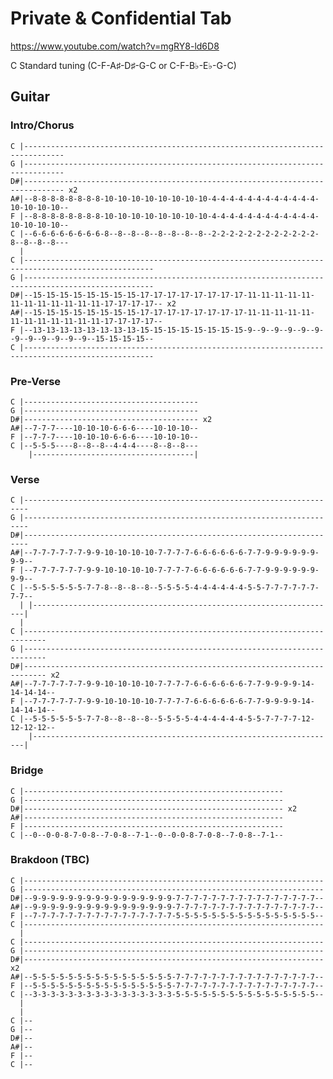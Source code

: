 # Private & Confidential Tab

<https://www.youtube.com/watch?v=mgRY8-ld6D8>

C Standard tuning (C-F-A♯-D♯-G-C or C-F-B♭-E♭-G-C)

## Guitar
  
### Intro/Chorus

    C |-------------------------------------------------------------------------------
    G |-------------------------------------------------------------------------------
    D#|------------------------------------------------------------------------------- x2
    A#|--8-8-8-8-8-8-8-8-10-10-10-10-10-10-10-10-4-4-4-4-4-4-4-4-4-4-4-4-10-10-10-10--
    F |--8-8-8-8-8-8-8-8-10-10-10-10-10-10-10-10-4-4-4-4-4-4-4-4-4-4-4-4-10-10-10-10--
    C |--6-6-6-6-6-6-6-6-8--8--8--8--8--8--8--8--2-2-2-2-2-2-2-2-2-2-2-2-8--8--8--8---
      |
    C |---------------------------------------------------------------------------------------------------
    G |---------------------------------------------------------------------------------------------------
    D#|--15-15-15-15-15-15-15-15-17-17-17-17-17-17-17-17-11-11-11-11-11-11-11-11-11-11-11-11-17-17-17-17-- x2
    A#|--15-15-15-15-15-15-15-15-17-17-17-17-17-17-17-17-11-11-11-11-11-11-11-11-11-11-11-11-17-17-17-17--
    F |--13-13-13-13-13-13-13-13-15-15-15-15-15-15-15-15-9--9--9--9--9--9--9--9--9--9--9--9--15-15-15-15--
    C |---------------------------------------------------------------------------------------------------

### Pre-Verse

    C |---------------------------------------
    G |---------------------------------------
    D#|--------------------------------------- x2
    A#|--7-7-7----10-10-10-6-6-6----10-10-10--
    F |--7-7-7----10-10-10-6-6-6----10-10-10--
    C |--5-5-5----8--8--8--4-4-4----8--8--8---
        |------------------------------------|

### Verse

    C |-----------------------------------------------------------------------
    G |-----------------------------------------------------------------------
    D#|-----------------------------------------------------------------------
    A#|--7-7-7-7-7-7-9-9-10-10-10-10-7-7-7-7-6-6-6-6-6-6-7-7-9-9-9-9-9-9-9-9--
    F |--7-7-7-7-7-7-9-9-10-10-10-10-7-7-7-7-6-6-6-6-6-6-7-7-9-9-9-9-9-9-9-9--
    C |--5-5-5-5-5-5-7-7-8--8--8--8--5-5-5-5-4-4-4-4-4-4-5-5-7-7-7-7-7-7-7-7--
      | |--------------------------------------------------------------------|
      |
    C |---------------------------------------------------------------------------
    G |---------------------------------------------------------------------------
    D#|--------------------------------------------------------------------------- x2
    A#|--7-7-7-7-7-7-9-9-10-10-10-10-7-7-7-7-6-6-6-6-6-6-7-7-9-9-9-9-14-14-14-14--
    F |--7-7-7-7-7-7-9-9-10-10-10-10-7-7-7-7-6-6-6-6-6-6-7-7-9-9-9-9-14-14-14-14--
    C |--5-5-5-5-5-5-7-7-8--8--8--8--5-5-5-5-4-4-4-4-4-4-5-5-7-7-7-7-12-12-12-12--
        |--------------------------------------------------------------------|

### Bridge

    C |----------------------------------------------------------
    G |----------------------------------------------------------
    D#|---------------------------------------------------------- x2
    A#|----------------------------------------------------------
    F |----------------------------------------------------------
    C |--0--0-0-8-7-0-8--7-0-8--7-1--0--0-0-8-7-0-8--7-0-8--7-1--

### Brakdoon (TBC)

    C |-------------------------------------------------------------------
    G |-------------------------------------------------------------------
    D#|--9-9-9-9-9-9-9-9-9-9-9-9-9-9-9-9-7-7-7-7-7-7-7-7-7-7-7-7-7-7-7-7--
    A#|--9-9-9-9-9-9-9-9-9-9-9-9-9-9-9-9-7-7-7-7-7-7-7-7-7-7-7-7-7-7-7-7--
    F |--7-7-7-7-7-7-7-7-7-7-7-7-7-7-7-7-5-5-5-5-5-5-5-5-5-5-5-5-5-5-5-5--
    C |-------------------------------------------------------------------
      |
    C |-------------------------------------------------------------------
    G |-------------------------------------------------------------------
    D#|------------------------------------------------------------------- x2
    A#|--5-5-5-5-5-5-5-5-5-5-5-5-5-5-5-5-7-7-7-7-7-7-7-7-7-7-7-7-7-7-7-7--
    F |--5-5-5-5-5-5-5-5-5-5-5-5-5-5-5-5-7-7-7-7-7-7-7-7-7-7-7-7-7-7-7-7--
    C |--3-3-3-3-3-3-3-3-3-3-3-3-3-3-3-3-5-5-5-5-5-5-5-5-5-5-5-5-5-5-5-5--
      |
      |
    C |--
    G |--
    D#|--
    A#|--
    F |--
    C |--